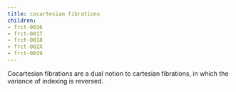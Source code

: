 ```yaml
---
title: cocartesian fibrations
children:
- frct-0016
- frct-0017
- frct-0018
- frct-002X
- frct-0019
---
```


Cocartesian fibrations are a dual notion to cartesian fibrations, in which the variance of indexing is reversed.
